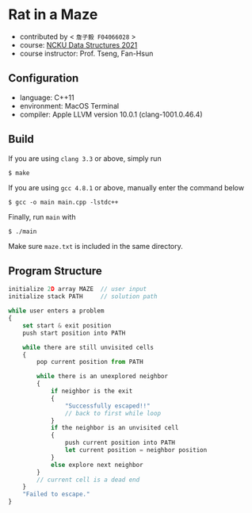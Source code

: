 # Rat in a Maze
* contributed by < `詹子毅 F04066028` >
* course: [NCKU Data Structures 2021](http://class-qry.acad.ncku.edu.tw/syllabus/online_display.php?syear=0110&sem=1&co_no=F720300&class_code=2)
* course instructor: Prof. Tseng, Fan-Hsun

## Configuration
* language: C++11
* environment: MacOS Terminal
* compiler: Apple LLVM version 10.0.1 (clang-1001.0.46.4)

## Build
If you are using `clang 3.3` or above, simply run
```
$ make
```
If you are using `gcc 4.8.1` or above, manually enter the command below
```
$ gcc -o main main.cpp -lstdc++
```
Finally, run `main` with
```
$ ./main
```
Make sure `maze.txt` is included in the same directory.

## Program Structure
```javascript    
initialize 2D array MAZE  // user input
initialize stack PATH     // solution path

while user enters a problem
{
    set start & exit position
    push start position into PATH

    while there are still unvisited cells
    {
        pop current position from PATH

        while there is an unexplored neighbor
        {
            if neighbor is the exit
            {
                "Successfully escaped!!"
                // back to first while loop
            }
            if the neighbor is an unvisited cell
            {
                push current position into PATH
                let current position = neighbor position
            }
            else explore next neighbor
        }
        // current cell is a dead end
    }
    "Failed to escape."
}
```